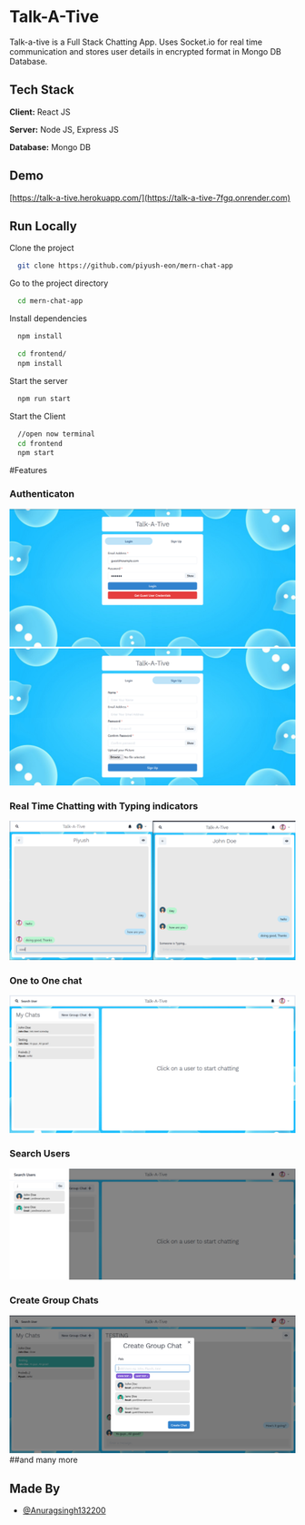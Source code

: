 
# Talk-A-Tive

Talk-a-tive is a Full Stack Chatting App.
Uses Socket.io for real time communication and stores user details in encrypted format in Mongo DB Database.
## Tech Stack

**Client:** React JS

**Server:** Node JS, Express JS

**Database:** Mongo DB
  
## Demo

[https://talk-a-tive.herokuapp.com/](https://talk-a-tive-7fgq.onrender.com)

## Run Locally

Clone the project

```bash
  git clone https://github.com/piyush-eon/mern-chat-app
```

Go to the project directory

```bash
  cd mern-chat-app
```

Install dependencies

```bash
  npm install
```

```bash
  cd frontend/
  npm install
```

Start the server

```bash
  npm run start
```
Start the Client

```bash
  //open now terminal
  cd frontend
  npm start
```
#Features
### Authenticaton
![](https://github.com/anuragsingh132200/chat-app/blob/main/screenshots/login.PNG)
![](https://github.com/anuragsingh132200/chat-app/blob/main/screenshots/signup.PNG)
### Real Time Chatting with Typing indicators
![](https://github.com/anuragsingh132200/chat-app/blob/main/screenshots/real-time.PNG)
### One to One chat
![](https://github.com/anuragsingh132200/chat-app/blob/main/screenshots/mainscreen.PNG)
### Search Users
![](https://github.com/anuragsingh132200/chat-app/blob/main/screenshots/search.PNG)
### Create Group Chats
![](https://github.com/anuragsingh132200/chat-app/blob/main/screenshots/new%20grp.PNG)
##and many more
## Made By

- [@Anuragsingh132200](https://github.com/anuragsingh132200)

  

